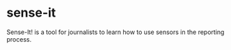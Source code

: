 # sense-it
Sense-It! is a tool for journalists to learn how to use sensors in the reporting process.
